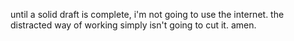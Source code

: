 until a solid draft is complete, i'm not going to use the internet.
the distracted way of working simply isn't going to cut it.
amen.

